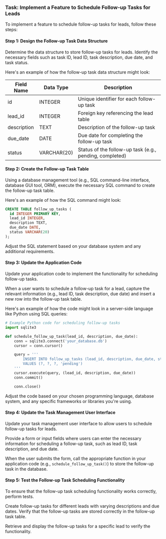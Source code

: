 

### Task: Implement a Feature to Schedule Follow-up Tasks for Leads

To implement a feature to schedule follow-up tasks for leads, follow these steps:

#### Step 1: Design the Follow-up Task Data Structure

Determine the data structure to store follow-up tasks for leads. Identify the necessary fields such as task ID, lead ID, task description, due date, and task status.

Here's an example of how the follow-up task data structure might look:

| Field Name   | Data Type    | Description                                |
|--------------|--------------|--------------------------------------------|
| id           | INTEGER      | Unique identifier for each follow-up task   |
| lead_id      | INTEGER      | Foreign key referencing the lead table      |
| description  | TEXT         | Description of the follow-up task           |
| due_date     | DATE         | Due date for completing the follow-up task  |
| status       | VARCHAR(20)  | Status of the follow-up task (e.g., pending, completed) |

#### Step 2: Create the Follow-up Task Table

Using a database management tool (e.g., SQL command-line interface, database GUI tool, ORM), execute the necessary SQL command to create the follow-up task table.

Here's an example of how the SQL command might look:

```sql
CREATE TABLE follow_up_tasks (
  id INTEGER PRIMARY KEY,
  lead_id INTEGER,
  description TEXT,
  due_date DATE,
  status VARCHAR(20)
);
```

Adjust the SQL statement based on your database system and any additional requirements.

#### Step 3: Update the Application Code

Update your application code to implement the functionality for scheduling follow-up tasks.

When a user wants to schedule a follow-up task for a lead, capture the relevant information (e.g., lead ID, task description, due date) and insert a new row into the follow-up task table.

Here's an example of how the code might look in a server-side language like Python using SQL queries:

```python
# Example Python code for scheduling follow-up tasks
import sqlite3

def schedule_follow_up_task(lead_id, description, due_date):
    conn = sqlite3.connect('your_database.db')
    cursor = conn.cursor()

    query = '''
        INSERT INTO follow_up_tasks (lead_id, description, due_date, status)
        VALUES (?, ?, ?, 'pending')
    '''
    cursor.execute(query, (lead_id, description, due_date))
    conn.commit()

    conn.close()
```

Adjust the code based on your chosen programming language, database system, and any specific frameworks or libraries you're using.

#### Step 4: Update the Task Management User Interface

Update your task management user interface to allow users to schedule follow-up tasks for leads.

Provide a form or input fields where users can enter the necessary information for scheduling a follow-up task, such as lead ID, task description, and due date.

When the user submits the form, call the appropriate function in your application code (e.g., `schedule_follow_up_task()`) to store the follow-up task in the database.

#### Step 5: Test the Follow-up Task Scheduling Functionality

To ensure that the follow-up task scheduling functionality works correctly, perform tests.

Create follow-up tasks for different leads with varying descriptions and due dates. Verify that the follow-up tasks are stored correctly in the follow-up task table.

Retrieve and display the follow-up tasks for a specific lead to verify the functionality.

